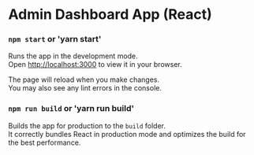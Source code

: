 # Admin Dashboard App (React)

### `npm start` or 'yarn start'

Runs the app in the development mode.\
Open [http://localhost:3000](http://localhost:3000) to view it in your browser.

The page will reload when you make changes.\
You may also see any lint errors in the console.

### `npm run build` or 'yarn run build'

Builds the app for production to the `build` folder.\
It correctly bundles React in production mode and optimizes the build for the best performance.



